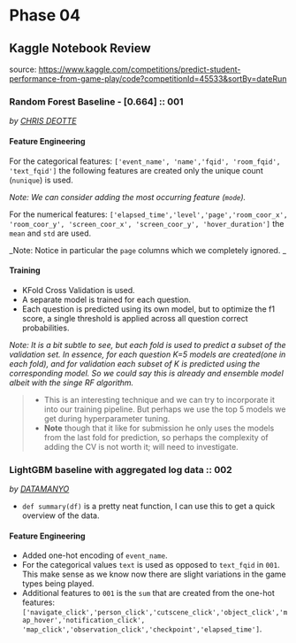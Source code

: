 # Phase 04

## Kaggle Notebook Review

source: https://www.kaggle.com/competitions/predict-student-performance-from-game-play/code?competitionId=45533&sortBy=dateRun

### Random Forest Baseline - [0.664] :: 001

_by [CHRIS DEOTTE](https://www.kaggle.com/code/cdeotte/random-forest-baseline-0-664)_

#### Feature Engineering

For the categorical features: `['event_name', 'name','fqid', 'room_fqid', 'text_fqid']` the following features are created only the unique count (`nunique`) is used.

_Note: We can consider adding the most occurring feature (`mode`)._

For the numerical features: `['elapsed_time','level','page','room_coor_x', 'room_coor_y', 'screen_coor_x', 'screen_coor_y', 'hover_duration']` the `mean` and `std` are used.

_Note: Notice in particular the `page` columns which we completely ignored. _

#### Training

- KFold Cross Validation is used.
- A separate model is trained for each question.
- Each question is predicted using its own model, but to optimize the f1 score, a single threshold is applied across all question correct probabilities.

_Note: It is a bit subtle to see, but each fold is used to predict a subset of the validation set. In essence, for each question K=5 models are created(one in each fold), and for validation each subset of K is predicted using the corresponding model. So we could say this is already and ensemble model albeit with the singe RF algorithm._

> - This is an interesting technique and we can try to incorporate it into our training pipeline. But perhaps we use the top 5 models we get during hyperparameter tuning.
> - **Note** though that it like for submission he only uses the models from the last fold for prediction, so perhaps the complexity of adding the CV is not worth it; will need to investigate.

### LightGBM baseline with aggregated log data :: 002

_by [DATAMANYO](https://www.kaggle.com/code/kimtaehun/lightgbm-baseline-with-aggregated-log-data)_

- `def summary(df)` is a pretty neat function, I can use this to get a quick overview of the data.

#### Feature Engineering

 - Added one-hot encoding of `event_name`.
 - For the categorical values `text` is used as opposed to `text_fqid` in `001`. This make sense as we know now there are slight variations in the game types being played.
 - Additional features to `001` is the `sum` that are created from the one-hot features: `['navigate_click','person_click','cutscene_click','object_click','map_hover','notification_click', 'map_click','observation_click','checkpoint','elapsed_time']`.
